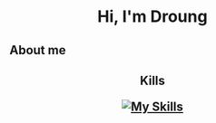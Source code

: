 <h1  align="center"> Hi, I'm Droung </h1>

## About me

<h2 align="center"> 
  
  Kills <br> 

  [![My Skills](https://skillicons.dev/icons?i=js,html,css,wasm)](https://skillicons.dev)


</h2>
